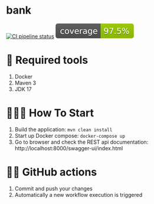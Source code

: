 # bank

[![CI pipeline status](https://github.com/rubenboadana/bank/actions/workflows/maven.yml/badge.svg)](https://github.com/rubenboadana/bank/actions)
![Coverage](.github/badges/jacoco.svg)
# 🐳 Required tools
1. Docker
2. Maven 3
3. JDK 17

# 👩‍💻🧾 How To Start
1. Build the application: `mvn clean install`
2. Start up Docker compose: `docker-compose up`
3. Go to browser and check the REST api documentation: http://localhost:8000/swagger-ui/index.html

# 🤖🧾 GitHub actions
1. Commit and push your changes
2. Automatically a new workflow execution is triggered